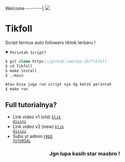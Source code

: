 Welcome
--------|
![](https://media.tenor.com/iVCiM9W7cvYAAAAd/welcome.gif)

# Tikfoll
Script termux auto followers tiktok terbaru !

<details open><summary><code>Perintah Script?</code></summary>

```php
$ git clone https://github.com/Sxp-ID/Tikfoll
$ cd Tikfoll
$ make install
$ ./main

Atau bisa juga run script nya dg ketik perintah
$ make run
```
</details>

## Full tutorialnya?
- Link video v1 (old) <code><a href="https://youtu.be/uVZ7qPVSyzw?si=P-rOAYQeYTTOUlMo">klik disini</a></code>
- Link video v2 (new) <code><a href="https://youtu.be/xApDbqjRPrE?si=a8T97HlXq3UM36cs">klik disini</a></code>
- Subs yt admin <code><a href="https://youtube.com/@freetutorialofficial">FREE TUTORIAL</a></code>
<div align="center">

### Jgn lupa kasih star masbro !
</div>
